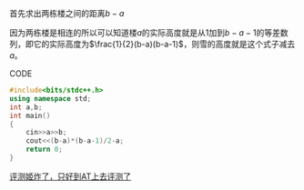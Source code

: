 首先求出两栋楼之间的距离$b-a$

因为两栋楼是相连的所以可以知道楼$a$的实际高度就是从$1$加到$b-a-1$的等差数列，即它的实际高度为$\frac{1}{2}(b-a)(b-a-1)$，则雪的高度就是这个式子减去$a$。

CODE

```cpp
#include<bits/stdc++.h>
using namespace std;
int a,b;
int main()
{
	cin>>a>>b;
	cout<<(b-a)*(b-a-1)/2-a;
	return 0;
}
```

[评测姬炸了，只好到AT上去评测了](https://atcoder.jp/contests/abc099/submissions/13404873)